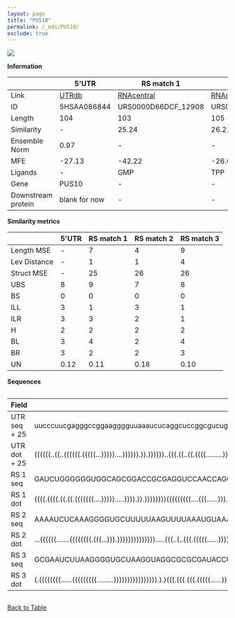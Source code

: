 ```yaml
---
layout: page
title: "PUS10"
permalink: /_mds/PUS10/
exclude: true
---
```




![](../../alns_9.28.22/aln_5HSAA086844_0.977.png?raw=true)


**Information**

| | 5'UTR       | RS match 1   | RS match 2  | RS match 3 |
| ---- | ----------- | ----------- | ----------- | ----------- |
| Link | <a href="http://utrdb.ba.itb.cnr.it/getutr/5HSAA086844/1" target="_blank" rel="noopener noreferrer">UTRdb</a>   | <a href="https://rnacentral.org/rna/URS0000D66DCF/12908" target="_blank" rel="noopener noreferrer">RNAcentral</a>     |<a href="https://rnacentral.org/rna/URS0000BE8F3B/1317122" target="_blank" rel="noopener noreferrer">RNAcentral</a>  | <a href="https://rnacentral.org/rna/URS0000C1D079/1453500" target="_blank" rel="noopener noreferrer">RNAcentral</a>   |
| ID | 5HSAA086844     | URS0000D66DCF_12908     | URS0000BE8F3B_1317122     | URS0000C1D079_1453500     |
| Length | 104     |  103    | 105   |  106    |
| Similarity | - | 25.24 | 26.22 | 26.85 |
| Ensemble Norm | 0.97 | - | - | - |
| MFE | -27.13 | -42.22 | -26.64 | -33.51 |
| Ligands | - | GMP | TPP | TPP |
| Gene | PUS10 | - | - | - |
| Downstream protein | blank for now    |    -    | -  | - |


**Similarity metrics**

| | 5'UTR       | RS match 1   | RS match 2  | RS match 3 |
| ---- | ----------- | ----------- | ----------- | ----------- |
| Length MSE | - | 7 | 4 | 9 |
| Lev Distance | - | 1 | 1 | 4 |
| Struct MSE | - | 25 | 26 | 26 |
| UBS| 8 | 9 | 7 | 8 |
| BS | 0 | 0 | 0 | 0 |
| ILL | 3 | 1 | 3 | 1 |
| ILR | 3 | 3 | 2 | 1 |
| H | 2 | 2 | 2 | 2 |
| BL | 3 | 4 | 2 | 4 |
| BR | 3 | 2 | 2 | 3 |
| UN | 0.12 | 0.11 | 0.18 | 0.10 |

**Sequences**


<div style="overflow-x:auto;">

<table>
<colgroup>
<col width="30%" />
<col width="70%" />
</colgroup>
<thead>
<tr class="header">
<th>Field</th>
<th>Description</th>
</tr>
</thead>
<tbody>
<tr>
<td markdown="span">UTR seq + 25 </td>
<td markdown="span"> uucccuucgagggccggaagggguuaaaucucaggcuccggcgucuggggagaaggugaggcgguuauaauuauucaauATGTTCCCACTGACTGAGGAAAACA </td>
</tr>
<tr>
<td markdown="span">UTR dot + 25  </td>
<td markdown="span"> ((((((..((..((((((.(((((...)))))....)))))).)).))))))..(((.((..((.((((.........))))..))..)).)))..........
</td>
</tr>


<tr>
<td markdown="span">RS 1 seq </td>
<td markdown="span"> GAUCUGGGGGGUGGCAGCGGACCGCGAGGUCCAACCAGCGCGGCGUCCUGAUCCGGUCGCCAAACCGUCGUGCUGGGCCAAUGGCGAGACCGACCCGUCGAUC
</td>
</tr>


<tr>
<td markdown="span">RS 1 dot </td>
<td markdown="span"> ((((.((((.((.((.(((((((....))))).....)))).)).))))))))(((((((((....(((......)))...))))..)))))...........
</td>
</tr>


<tr>
<td markdown="span">RS 2 seq </td>
<td markdown="span"> AAAAUCUCAAAGGGGUGCUUUUUAAGUUUUAAAUGUAAAAGGCUGAGAUCAUACCCGAUGAACCUGGGCGAGUAAUGUUGCCAAGGGACUGUGGAACCAAAAAAG
</td>
</tr>


<tr>
<td markdown="span">RS 2 dot </td>
<td markdown="span"> ...((((((.......((((((((.(((...))).)))))))))))))).....(((..(..(((.(((((......))))).)))..)..)))...........
</td>
</tr>


<tr>
<td markdown="span">RS 3 seq </td>
<td markdown="span"> GCGAAUCUUAAGGGGUGCUAAGGUAGGCGCGCGAUACCUUGGCUGAGAUUACACCCAUUGAACCUGGGCAGGUAAUGCUGCCAAGGGAGUCAUGGUUCUUUUACAA
</td>
</tr>


<tr>
<td markdown="span">RS 3 dot </td>
<td markdown="span"> (.((((((((......(((((((((.........)))))))))))))))).).)(((.(((.(((.(((((......))))).)))...))))))...........
</td>
</tr>

</tbody>
</table>


</div>


[Back to Table](../../display)
